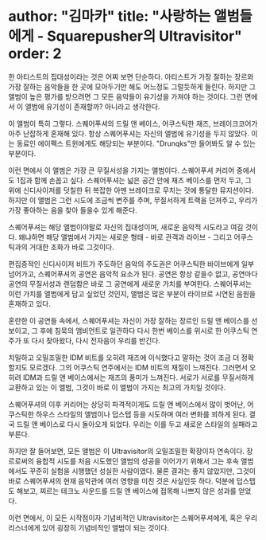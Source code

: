 author: "김마카"
title: "사랑하는 앨범들에게 - Squarepusher의 Ultravisitor"
order: 2
==========
한 아티스트의 집대성이라는 것은 어찌 보면 단순하다. 아티스트가 가장 잘하는 장르와 가장 잘하는 음악들을 한 곳에 모아두기만 해도 어느정도 그럴듯하게 들린다.
하지만 그 앨범이 높은 평가를 받으려면 그 모든 음악들이 유기성을 가져야 하는 것이다. 그런 면에서 이 앨범에 유기성이 존재할까? 아니라고 생각한다.

이 앨범이 특히 그렇다. 스퀘어푸셔의 드릴 앤 베이스, 어쿠스틱한 재즈, 브레이크코어가 아주 난잡하게 혼재해 있다.
항상 스퀘어푸셔는 자신의 앨범에 유기성을 두지 않았다. 이는 동료인 에이펙스 트윈에게도 해당되는 부분이다. "Drunqks"만 들어봐도 알 수 있는 부분이다.

이런 면에서 이 앨범은 가장 큰 무질서성을 가지는 앨범이다. 스퀘어푸셔 커리어 중에서도 1집과 함께 손꼽고 싶다.
스퀘어푸셔는 넓은 공간 안에 재즈 베이스를 먼저 두고, 그 위에 신디사이저를 덧칠한 뒤 복잡한 아멘 브레이크로 무치는 것에 통달한 뮤지션이다.
하지만 이 앨범은 그런 시도에 조금씩 변주를 주며, 무질서하게 트랙을 던져주고, 우리가 가장 좋아하는 음을 찾아 들을수 있게 해준다.

스퀘어푸셔는 해당 앨범이야말로 자신의 집대성이며, 새로운 음악적 시도라고 여길 것이다.
왜냐하면 해당 앨범에서 가지는 새로운 형태 - 바로 관객과 라이브 - 그리고 어쿠스틱과의 거대한 조화가 바로 그것이다.

편집증적인 신디사이저 비트가 주도하던 음악의 주도권은 어쿠스틱한 바이브에게 일부 넘어가고, 스퀘어푸셔의 공연은 음악적 요소가 된다.
공연은 항상 같을수 없고, 공연마다 공연의 무질서성과 랜덤함은 바로 그 공연에게 새로운 가치를 부여한다.
스퀘어푸셔는 이런 가치를 앨범에게 담고 싶었던 것인지, 앨범은 많은 부분이 라이브로 시연된 음원을 혼재하고 있다.

혼란한 이 공연들 속에서, 스퀘어푸셔는 자신이 가장 잘하는 장르인 드릴 앤 베이스를 선보이고, 그 후에 침묵의 앰비언트로 일관하다
다시 한번 베이스를 위시로 한 어쿠스틱 연주가 또 다시 찾아왔다, 다시 전자음이 우리를 반긴다.

치밀하고 오밀조밀한 IDM 비트를 오히려 재즈에 이식했다고 말하는 것이 조금 더 정확할지도 모르겠다.
그의 어쿠스틱 연주에서는 IDM 비트의 재질이 느껴진다. 그러면서 오히려 IDM과 드릴 앤 베이스에서는 재즈의 풍미가 느껴진다.
서로가 서로를 무질서하게 교환하고 있는 이 앨범, 그것이 바로 이 앨범이 가지는 최고의 가치일 것이다.

스퀘어푸셔의 이후 커리어는 상당히 파격적이게도 드릴 앤 베이스에서 많이 벗어난, 어쿠스틱한 하우스 스타일의 앨범이나
덥스텝 등을 시도하며 여러 변화를 꾀하게 된다. 결국 드릴 앤 베이스로 다시 돌아오게 되었다. 우리는 이를 두고 새로운 스타일의 실패라고 부른다.

하지만 잘 들어보면, 모든 앨범은 이 Ultravisitor의 오밀조밀한 확장이자 연속이다. 장르로써의 융합적 시도를 처음 시도했던 앨범의 성공을 이어가기 위해서 그는 후속 앨범에서도 꾸준히 실험을 시행했던 성실한 사람이였다.
물론 결과는 좋지 않았지만, 그것이 바로 스퀘어푸셔의 현재 음악관에 여러 영향을 미친 것은 사실인듯 하다. 덕분에 덥스텝도 해보고, 찌르는 테크노 사운드를 드릴 앤 베이스에 접목해 나쁘지 않은 성과를 얻었다.

이런 면에서, 이 모든 시작점이자 기념비적인 Ultravisitor는 스퀘어푸셔에게, 혹은 우리 리스너에게 있어 굉장히 기념비적인 앨범이 되는 것이다. 
